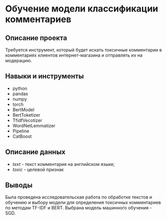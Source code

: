 # Обучение модели классификации комментариев
## Описание проекта
Требуется инструмент, который будет искать токсичные комментарии в комментариях клиентов интернет-магазина и отправлять их на модерацию.
## Навыки и инструменты
- python
- pandas
- numpy
- torch
- BertModel
- BertToketizer
- TfidfVecotizer
- WordNetLemmatizer
- Pipeline
- CatBoost

## Описание данных
* *text* - текст комментария на английском языке;
* *toxic* - целевой признак
## Выводы
Была проведена исследовательская работа по обработке текстов и обучению и выбору модели для определения токсичных комментариев по методам TF-IDF и BERT. Выбрана модель машинного обучения - SGD.
